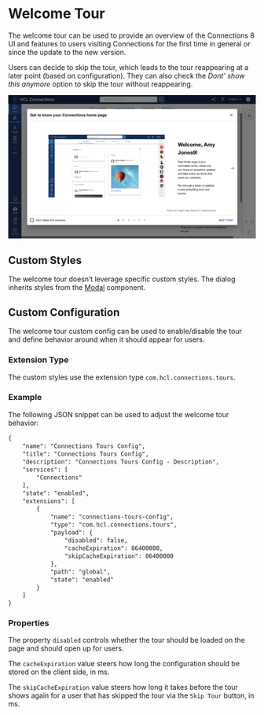 # Welcome Tour

The welcome tour can be used to provide an overview of the Connections 8 UI and features to users visiting Connections for the first time in general or since the update to the new version.

Users can decide to skip the tour, which leads to the tour reappearing at a later point (based on configuration). They can also check the *Dont' show this anymore* option to skip the tour without reappearing.

![Welcome Tour](welcome-tour.png "Welcome Tour")

## Custom Styles
The welcome tour doesn’t leverage specific custom styles. The dialog inherits styles from the [Modal](../modals) component.


## Custom Configuration

The welcome tour custom config can be used to enable/disable the tour and define behavior around when it should appear for users. 

### Extension Type

The custom styles use the extension type `com.hcl.connections.tours`.

### Example

The following JSON snippet can be used to adjust the welcome tour behavior:

```
{
    "name": "Connections Tours Config",
    "title": "Connections Tours Config",
    "description": "Connections Tours Config - Description",
    "services": [
        "Connections"
    ],
    "state": "enabled",
    "extensions": [
        {
            "name": "connections-tours-config",
            "type": "com.hcl.connections.tours",
            "payload": {
                "disabled": false,
                "cacheExpiration": 86400000,
                "skipCacheExpiration": 86400000
            },
            "path": "global",
            "state": "enabled"
        }
    ]
}
```

### Properties

The property `disabled` controls whether the tour should be loaded on the page and should open up for users.

The `cacheExpiration` value steers how long the configuration should be stored on the client side, in ms.

The `skipCacheExpiration` value steers how long it takes before the tour shows again for a user that has skipped the tour via the `Skip Tour` button, in ms.
